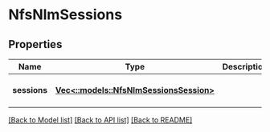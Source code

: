 # NfsNlmSessions

## Properties
Name | Type | Description | Notes
------------ | ------------- | ------------- | -------------
**sessions** | [**Vec<::models::NfsNlmSessionsSession>**](NfsNlmSessionsSession.md) |  | [optional] [default to null]

[[Back to Model list]](../README.md#documentation-for-models) [[Back to API list]](../README.md#documentation-for-api-endpoints) [[Back to README]](../README.md)


